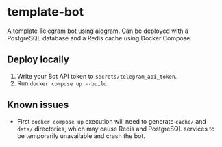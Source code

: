 # template-bot
A template Telegram bot using aiogram. Can be deployed with a PostgreSQL database and a Redis cache using Docker Compose.

## Deploy locally
1. Write your Bot API token to `secrets/telegram_api_token`.
2. Run `docker compose up --build`.

## Known issues
- First `docker compose up` execution will need to generate `cache/` and `data/` directories, which may cause Redis and PostgreSQL services to be temporarily unavailable and crash the bot.
